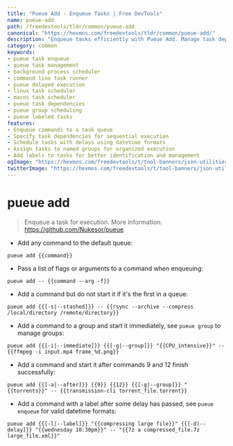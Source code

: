 ```yaml
---
title: "Pueue Add - Enqueue Tasks | Free DevTools"
name: pueue-add
path: /freedevtools/tldr/common/pueue-add
canonical: "https://hexmos.com/freedevtools/tldr/common/pueue-add/"
description: "Enqueue tasks efficiently with Pueue Add. Manage task dependencies and execution order easily using command line. Free online tool, no registration required."
category: common
keywords:
- pueue task enqueue
- queue task management
- background process scheduler
- command line task runner
- pueue delayed execution
- linux task scheduler
- macos task scheduler
- pueue task dependencies
- pueue group scheduling
- pueue labeled tasks
features:
- Enqueue commands to a task queue
- Specify task dependencies for sequential execution
- Schedule tasks with delays using datetime formats
- Assign tasks to named groups for organized execution
- Add labels to tasks for better identification and management
ogImage: "https://hexmos.com/freedevtools/t/tool-banners/json-utilities-banner.png"
twitterImage: "https://hexmos.com/freedevtools/t/tool-banners/json-utilities-banner.png"
---
```


# pueue add

> Enqueue a task for execution.
> More information: <https://github.com/Nukesor/pueue>.

- Add any command to the default queue:

`pueue add {{command}}`

- Pass a list of flags or arguments to a command when enqueuing:

`pueue add -- {{command --arg -f}}`

- Add a command but do not start it if it's the first in a queue:

`pueue add {{[-s|--stashed]}} -- {{rsync --archive --compress /local/directory /remote/directory}}`

- Add a command to a group and start it immediately, see `pueue group` to manage groups:

`pueue add {{[-i|--immediate]}} {{[-g|--group]}} "{{CPU_intensive}}" -- {{ffmpeg -i input.mp4 frame_%d.png}}`

- Add a command and start it after commands 9 and 12 finish successfully:

`pueue add {{[-a|--after]}} {{9}} {{12}} {{[-g|--group]}} "{{torrents}}" -- {{transmission-cli torrent_file.torrent}}`

- Add a command with a label after some delay has passed, see `pueue enqueue` for valid datetime formats:

`pueue add {{[-l|--label]}} "{{compressing large file}}" {{[-d|--delay]}} "{{wednesday 10:30pm}}" -- "{{7z a compressed_file.7z large_file.xml}}"`
